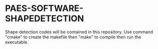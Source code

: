 # PAES-SOFTWARE-SHAPEDETECTION
Shape detection codes will be contained in this repository. Use command "cmake" to create the makefile then "make" to compile then run the executable.

